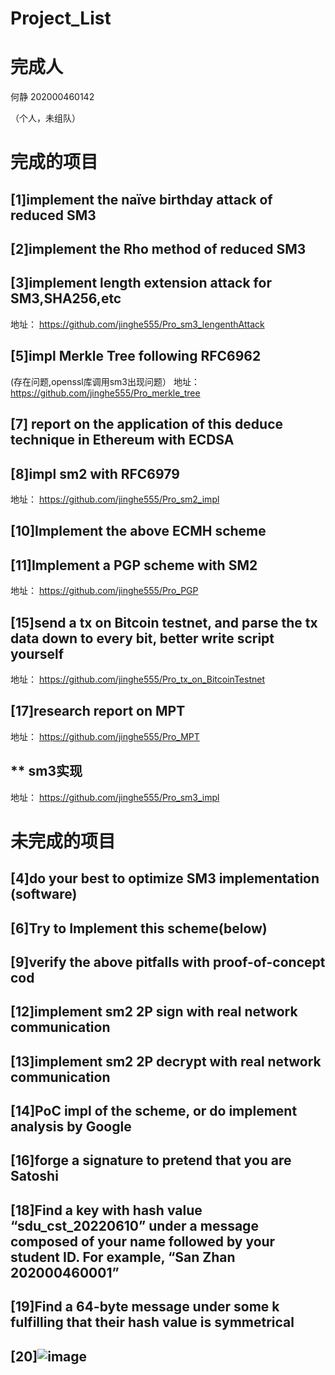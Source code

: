 # Project_List
# 完成人
何静 202000460142

（个人，未组队）
# 完成的项目
## [1]implement the naïve birthday attack of reduced SM3

## [2]implement the Rho method of reduced SM3
## [3]implement length extension attack for SM3,SHA256,etc
地址： https://github.com/jinghe555/Pro_sm3_lengenthAttack
## [5]impl Merkle Tree following RFC6962
(存在问题,openssl库调用sm3出现问题）
地址： https://github.com/jinghe555/Pro_merkle_tree
## [7] report on the application of this deduce technique in Ethereum with ECDSA
## [8]impl sm2 with RFC6979
地址： https://github.com/jinghe555/Pro_sm2_impl
## [10]Implement the above ECMH scheme
## [11]Implement a PGP scheme with SM2
地址： https://github.com/jinghe555/Pro_PGP
## [15]send a tx on Bitcoin testnet, and parse the tx data down to every bit, better write script yourself
地址： https://github.com/jinghe555/Pro_tx_on_BitcoinTestnet
## [17]research report on MPT
地址： https://github.com/jinghe555/Pro_MPT
## ** sm3实现
地址： https://github.com/jinghe555/Pro_sm3_impl
# 未完成的项目
## [4]do your best to optimize SM3 implementation (software)
## [6]Try to Implement this scheme(below)
## [9]verify the above pitfalls with proof-of-concept cod
## [12]implement sm2 2P sign with real network communication
## [13]implement sm2 2P decrypt with real network communication
## [14]PoC impl of the scheme, or do implement analysis by Google
## [16]forge a signature to pretend that you are Satoshi
## [18]Find a key with hash value “sdu_cst_20220610” under a message composed of your name followed by your student ID. For example, “San Zhan 202000460001”
## [19]Find a 64-byte message under some k fulfilling that their hash value is symmetrical
## [20]![image](https://user-images.githubusercontent.com/104714591/181935830-d3a627b0-8210-424e-94f5-01402e69f7b0.png)
